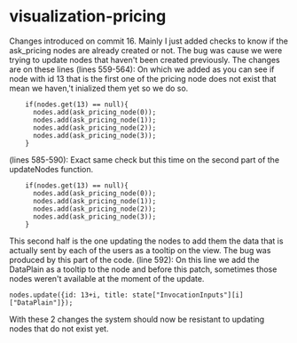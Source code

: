 # visualization-pricing
Changes introduced on commit 16.
Mainly I just added checks to know if the ask_pricing nodes are already created or not. The bug was cause we were trying to update nodes that haven't been created previously.
The changes are on these lines 
(lines 559-564): On which we added as you can see if node with id 13 that is the first one of the pricing node does not exist that mean we haven,'t inialized them yet so we do so.
```
	if(nodes.get(13) == null){
      nodes.add(ask_pricing_node(0)); 
      nodes.add(ask_pricing_node(1));
      nodes.add(ask_pricing_node(2));
      nodes.add(ask_pricing_node(3));
    }
```

(lines 585-590): Exact same check but this time on the second part of the updateNodes function. 
```
	if(nodes.get(13) == null){
      nodes.add(ask_pricing_node(0)); 
      nodes.add(ask_pricing_node(1));
      nodes.add(ask_pricing_node(2));
      nodes.add(ask_pricing_node(3));
    }
```
This second half is the one updating the nodes to add them the data that is actually sent by each of the users as a tooltip on the view. The bug was produced by this part of the code.
(line 592): On this line we add the DataPlain as a tooltip to the node and before this patch, sometimes those nodes weren't available at the moment of the update.
```
nodes.update({id: 13+i, title: state["InvocationInputs"][i]["DataPlain"]});
```

With these 2 changes the system should now be resistant to updating nodes that do not exist yet.